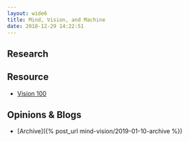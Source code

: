 ```yaml
---
layout: wide6
title: Mind, Vision, and Machine
date: 2018-12-29 14:22:51
---
```


## Research

## Resource

- [Vision 100](/mind-vision/vision100)

## Opinions & Blogs

- [Archive]({% post_url mind-vision/2019-01-10-archive %})
